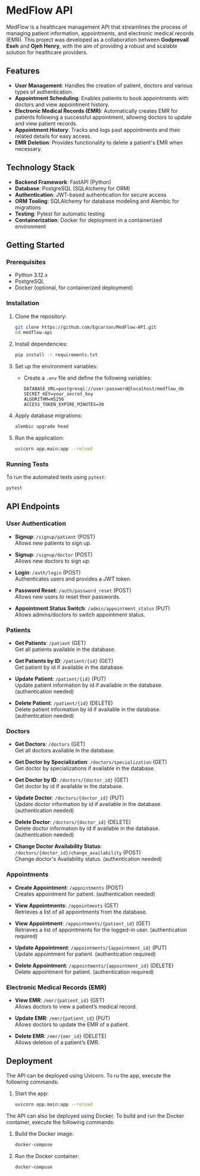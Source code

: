 # MedFlow API

MedFlow is a healthcare management API that streamlines the process of managing patient information, appointments, and electronic medical records (EMR). This project was developed as a collaboration between **Godprevail Eseh** and **Ojeh Henry**, with the aim of providing a robust and scalable solution for healthcare providers.

## Features

- **User Management**: Handles the creation of patient, doctors and various types of authentication.
- **Appointment Scheduling**: Enables patients to book appointments with doctors and view appointment history.
- **Electronic Medical Records (EMR)**: Automatically creates EMR for patients following a successful appointment, allowing doctors to update and view patient records.
- **Appointment History**: Tracks and logs past appointments and their related details for easy access.
- **EMR Deletion**: Provides functionality to delete a patient's EMR when necessary.

## Technology Stack

- **Backend Framework**: FastAPI (Python)
- **Database**: PostgreSQL (SQLAlchemy for ORM)
- **Authentication**: JWT-based authentication for secure access
- **ORM Tooling**: SQLAlchemy for database modeling and Alembic for migrations
- **Testing**: Pytest for automatic testing
- **Containerization**: Docker for deployment in a containerized environment

## Getting Started

### Prerequisites

- Python 3.12.x
- PostgreSQL
- Docker (optional, for containerized deployment)

### Installation

1. Clone the repository:
   ```bash
   git clone https://github.com/Egcarson/MedFlow-API.git
   cd medflow-api
   ```

2. Install dependencies:
   ```bash
   pip install -r requirements.txt
   ```

3. Set up the environment variables:
   - Create a `.env` file and define the following variables:
     ```plaintext
     DATABASE_URL=postgresql://user:password@localhost/medflow_db
     SECRET_KEY=your_secret_key
     ALGORITHM=HS256
     ACCESS_TOKEN_EXPIRE_MINUTES=30
     ```

4. Apply database migrations:
   ```bash
   alembic upgrade head
   ```

5. Run the application:
   ```bash
   uvicorn app.main:app --reload
   ```

### Running Tests

To run the automated tests using `pytest`:
```bash
pytest
```

## API Endpoints

### User Authentication

- **Signup**: `/signup/patient` (POST)  
  Allows new patients to sign up.

- **Signup**: `/signup/doctor` (POST)  
  Allows new doctors to sign up.

- **Login**: `/auth/login` (POST)  
  Authenticates users and provides a JWT token.

- **Password Reset**: `/auth/password_reset` (POST)  
  Allows new users to reset their passwords.

- **Appointment Status Switch**: `/admin/appointment_status` (PUT)  
  Allows admins/doctors to switch appointment status.

### Patients

- **Get Patients**: `/patient` (GET)  
  Get all patients available in the database.

- **Get Patients by ID**: `/patient/{id}` (GET)  
  Get patient by id if available in the database.

- **Update Patient**: `/patient/{id}` (PUT)  
  Update patient information by id if available in the database. (authentication needed)

- **Delete Patient**: `/patient/{id}` (DELETE)  
  Delete patient information by id if available in the database. (authentication needed)

### Doctors

- **Get Doctors**: `/doctors` (GET)  
  Get all doctors available in the database.

- **Get Doctor by Specialization**: `/doctors/specialization` (GET)  
  Get doctor by specializations if available in the database.

- **Get Doctor by ID**: `/doctors/{doctor_id}` (GET)  
  Get doctor by id if available in the database.

- **Update Doctor**: `/doctors/{doctor_id}` (PUT)  
  Update doctor information by id if available in the database. (authentication needed)

- **Delete Doctor**: `/doctors/{doctor_id}` (DELETE)  
  Delete doctor information by id if available in the database. (authentication needed)

- **Change Doctor Availability Status**: `/doctors/{doctor_id}/change_availability` (POST)  
  Change doctor's Availability status. (authentication needed)


### Appointments

- **Create Appointment**: `/appointments` (POST)  
  Creates appointment for patient. (authentication needed)

- **View Appointments**: `/appointments` (GET)  
  Retrieves a list of all appointments from the database.

- **View Appointment**: `/appointments/{patient_id}` (GET)  
  Retrieves a list of appointments for the logged-in user. (authentication required)

- **Update Appointment**: `/appointments/{appointment_id}` (PUT)  
  Update appointment for patient. (authentication required)

- **Delete Appointment**: `/appointments/{appointment_id}` (DELETE)  
  Delete appointment for patient. (authentication required)


### Electronic Medical Records (EMR)

- **View EMR**: `/emr/{patient_id}` (GET)  
  Allows doctors to view a patient’s medical record.

- **Update EMR**: `/emr/{patient_id}` (PUT)  
  Allows doctors to update the EMR of a patient.

- **Delete EMR**: `/emr/{emr_id}` (DELETE)  
  Allows deletion of a patient’s EMR.

## Deployment

The API can be deployed using Uvicorn. To ru the app, execute the following commands:

1. Start the app:
   ```bash
   uvicorn app.main:app --reload
   ```
The API can also be deployed using Docker. To build and run the Docker container, execute the following commands:

1. Build the Docker image:
   ```bash
   docker-compose 
   ```

2. Run the Docker container:
   ```bash
   docker-compuse
   ```